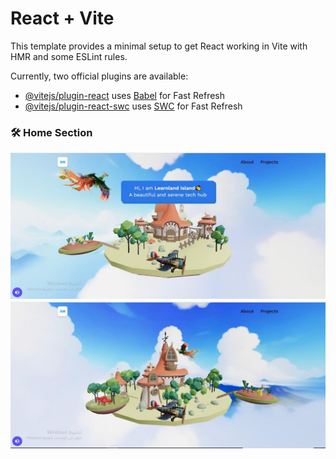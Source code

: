 # React + Vite

This template provides a minimal setup to get React working in Vite with HMR and some ESLint rules.

Currently, two official plugins are available:

- [@vitejs/plugin-react](https://github.com/vitejs/vite-plugin-react/blob/main/packages/plugin-react/README.md) uses [Babel](https://babeljs.io/) for Fast Refresh
- [@vitejs/plugin-react-swc](https://github.com/vitejs/vite-plugin-react-swc) uses [SWC](https://swc.rs/) for Fast Refresh

 ### 🛠️ Home Section

![img alt](https://github.com/manaralamri/3D-Learnland-Island/blob/a60c3b2d09c0c08c73942297a11a18fe2a76f856/Home.jpeg)
![img alt](https://github.com/manaralamri/3D-Learnland-Island/blob/460bec8c52669e5f69f4ad579f1dacb3c8463a9a/home2.jpeg)

